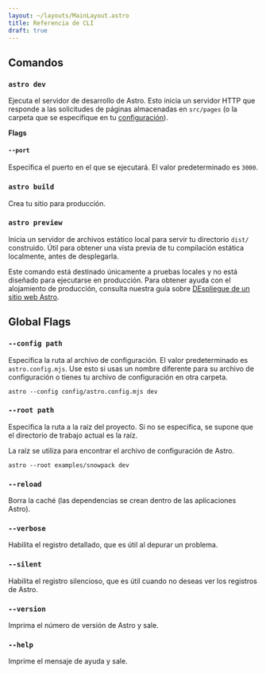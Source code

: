 ```yaml
---
layout: ~/layouts/MainLayout.astro
title: Referencia de CLI
draft: true
---
```


## Comandos

### `astro dev`

Ejecuta el servidor de desarrollo de Astro. Esto inicia un servidor HTTP que responde a las solicitudes de páginas almacenadas en `src/pages` (o la carpeta que se especifique en tu [configuración](/es/reference/configuration-reference)).

**Flags**

#### `--port`

Especifica el puerto en el que se ejecutará. El valor predeterminado es `3000`.

### `astro build`

Crea tu sitio para producción.

### `astro preview`

Inicia un servidor de archivos estático local para servir tu directorio `dist/` construido. Útil para obtener una vista previa de tu compilación estática localmente, antes de desplegarla.

Este comando está destinado únicamente a pruebas locales y no está diseñado para ejecutarse en producción. Para obtener ayuda con el alojamiento de producción, consulta nuestra guía sobre [DEspliegue de un sitio web Astro](/es/guides/deploy).

## Global Flags

### `--config path`

Especifica la ruta al archivo de configuración. El valor predeterminado es `astro.config.mjs`. Use esto si usas un nombre diferente para su archivo de configuración o tienes tu archivo de configuración en otra carpeta.

```shell
astro --config config/astro.config.mjs dev
```

### `--root path`

Especifica la ruta a la raíz del proyecto. Si no se especifica, se supone que el directorio de trabajo actual es la raíz.

La raíz se utiliza para encontrar el archivo de configuración de Astro.

```shell
astro --root examples/snowpack dev
```

### `--reload`

Borra la caché (las dependencias se crean dentro de las aplicaciones Astro).

### `--verbose`

Habilita el registro detallado, que es útil al depurar un problema.

### `--silent`

Habilita el registro silencioso, que es útil cuando no deseas ver los registros de Astro.

### `--version`

Imprima el número de versión de Astro y sale.

### `--help`

Imprime el mensaje de ayuda y sale.
